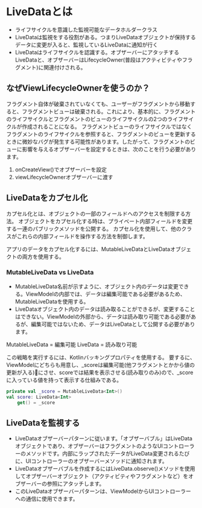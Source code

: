 # LiveDataとは

- ライフサイクルを意識した監視可能なデータホルダークラス
- LiveDataは監視をする役割がある。つまりLiveDataオブジェクトが保持するデータに変更が入ると、監視しているLiveDataに通知が行く
- LiveDataはライフサイクルを認識する。オブザーバーにアタッチするLiveDataと、オブザーバーはLifecycleOwner(普段はアクティビティやフラグメント)に関連付けされる。


## なぜViewLifecycleOwnerを使うのか？
フラグメント自体が破棄されていなくても、ユーザーがフラグメントから移動すると、フラグメントビューは破棄される。これにより、基本的に、フラグメントのライフサイクルとフラグメントのビューのライフサイクルの2つのライフサイクルが作成されることになる。
フラグメントビューのライフサイクルではなくフラグメントのライフサイクルを参照すると、フラグメントのビューを更新するときに微妙なバグが発生する可能性があります。したがって、フラグメントのビューに影響を与えるオブザーバーを設定するときは、次のことを行う必要があります。

1. onCreateView()でオブザーバーを設定
2. viewLifecycleOwnerオブザーバーに渡す

## LiveDataをカプセル化
カプセル化とは、オブジェクトの一部のフィールドへのアクセスを制限する方法。
オブジェクトをカプセル化する時は、プライベート内部フィールドを変更する一連のパブリックメソッドを公開する。
カプセル化を使用して、他のクラスがこれらの内部フィールドを操作する方法を制御します。

アプリのデータをカプセル化するには、MutableLiveDataとLiveDataオブジェクトの両方を使用する。
### MutableLiveData vs LiveData
- MutableLiveData名前が示すように、オブジェクト内のデータは変更できる。ViewModelの内部では、データは編集可能である必要があるため、MutableLiveDataを使用する。
- LiveDataオブジェクト内のデータは読み取ることができるが、変更することはできない。ViewModelの外部から、データは読み取り可能である必要があるが、編集可能ではないため、データはLiveDataとして公開する必要があります。

MutableLiveData = 編集可能
LiveData = 読み取り可能

この戦略を実行するには、Kotlinバッキングプロパティを使用する。
要するに、ViewModelにどちらも用意し、_scoreは編集可能(他フラグメントとかから値の更新が入る)にさせ、scoreでは結果を表示させる(読み取りのみ)ので、_scoreに入っている値を持って表示する仕組みである。

``` .kt
private val _score = MutableLiveData<Int>()
val score: LiveData<Int>
    get() = _score
```


## LiveDataを監視する
- LiveDataオブザーバーパターンに従います。「オブザーバブル」はLiveDataオブジェクトであり、オブザーバーはフラグメントのようなUIコントローラーのメソッドです。内部にラップされたデータがLiveData変更されるたびに、UIコントローラーのオブザーバーメソッドに通知されます。
- LiveDataオブザーバブルを作成するにはLiveData.observe()メソッドを使用してオブザーバーオブジェクト（アクティビティやフラグメントなど）をオブザーバーの参照にアタッチします。
- このLiveDataオブザーバーパターンは、ViewModelからUIコントローラーへの通信に使用できます。
